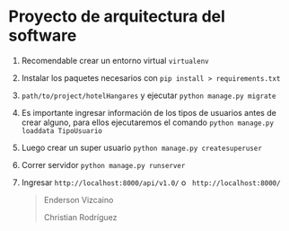 # Proyecto de arquitectura del software

1. Recomendable crear un entorno virtual `virtualenv`

2. Instalar los paquetes necesarios con `pip install > requirements.txt`

3. `path/to/project/hotelHangares` y ejecutar `python manage.py migrate`

4. Es importante ingresar información de los tipos de usuarios antes de crear alguno, para ellos ejecutaremos el comando `python manage.py loaddata TipoUsuario`

5. Luego crear un super usuario `python manage.py createsuperuser`

6. Correr servidor `python manage.py runserver`

7. Ingresar ` http://localhost:8000/api/v1.0/ ` o ` http://localhost:8000/`

   > Enderson Vizcaino 
   >
   > Christian Rodríguez